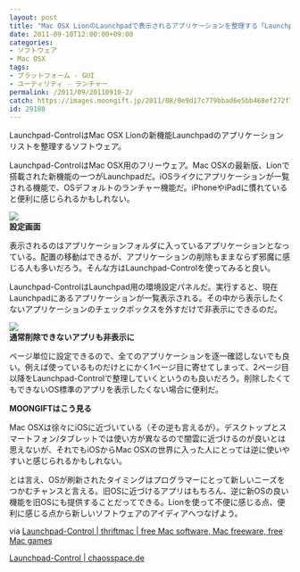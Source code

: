 ```yaml
---
layout: post
title: "Mac OSX LionのLaunchpadで表示されるアプリケーションを整理する「Launchpad-Control」"
date: 2011-09-10T12:00:00+09:00
categories:
- ソフトウェア
- Mac OSX
tags: 
- プラットフォーム - GUI
- ユーティリティ - ランチャー
permalink: /2011/09/20110910-2/
catch: https://images.moongift.jp/2011/08/0e9d17c779bbad6e5bb468ef272f717c.png
id: 29188
---
```

Launchpad-ControlはMac OSX Lionの新機能Launchpadのアプリケーションリストを整理するソフトウェア。

  

Launchpad-ControlはMac OSX用のフリーウェア。Mac OSXの最新版、Lionで搭載された新機能の一つがLaunchpadだ。iOSライクにアプリケーションが一覧される機能で、OSデフォルトのランチャー機能だ。iPhoneやiPadに慣れていると便利に感じられるかもしれない。

  

[![](https://images.moongift.jp/2011/08/0b19dfdcd4a6a4050bfc0e165793b232.png)](https://images.moongift.jp/2011/08/df1dce8ca3e75d378febd38cb339b4d9.png)  
**設定画面**

  

表示されるのはアプリケーションフォルダに入っているアプリケーションとなっている。配置の移動はできるが、アプリケーションの削除もままならず邪魔に感じる人も多いだろう。そんな方はLaunchpad-Controlを使ってみると良い。

  
<!--more-->  

Launchpad-ControlはLaunchpad用の環境設定パネルだ。実行すると、現在Launchpadにあるアプリケーションが一覧表示される。その中から表示したくないアプリケーションのチェックボックスを外すだけで非表示にできるのだ。

  

[![](https://images.moongift.jp/2011/08/0e9d17c779bbad6e5bb468ef272f717c.png)](https://images.moongift.jp/2011/08/8a66e7013290eec1fff9537fc49156e1.png)  
**通常削除できないアプリも非表示に**

  

ページ単位に設定できるので、全てのアプリケーションを逐一確認しないでも良い。例えば使っているものだけとにかく1ページ目に寄せてしまって、2ページ目以降をLaunchpad-Controlで整理していくというのも良いだろう。削除したくてもできないOS標準のアプリを表示したくない場合に便利だ。

  
  
  

**MOONGIFTはこう見る**

  

Mac OSXは徐々にiOSに近づいている（その逆も言えるが）。デスクトップとスマートフォン/タブレットでは使い方が異なるので闇雲に近づけるのが良いとは思えないが、それでもiOSからMac OSXの世界に入った人にとっては逆に使いやすいと感じられるかもしれない。

  

とは言え、OSが刷新されたタイミングはプログラマーにとって新しいニーズをつかむチャンスと言える。旧OSに近づけるアプリはもちろん、逆に新OSの良い機能を旧OSにも提供することだってできる。Lionを使って不便に感じる点、便利に感じる点から新しいソフトウェアのアイディアへつなげよう。

  

via [Launchpad-Control | thriftmac | free Mac software, Mac freeware, free Mac games](http://www.thriftmac.com/launchpad-control)

  

[Launchpad-Control | chaosspace.de](http://chaosspace.de/launchpad-control/)

